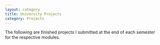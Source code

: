 ```yaml
---
layout: category
title: University Projects
category: Projects
---
```


The following are finished projects I submitted at the end of each semester for the respective modules.
